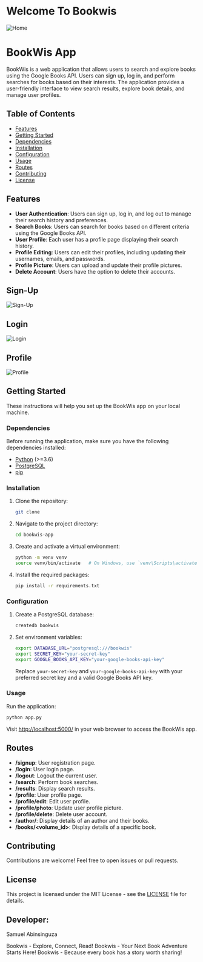 # Welcome To Bookwis

![Home](bookwis/static/Home.png)

# BookWis App

BookWis is a web application that allows users to search and explore books using the Google Books API. Users can sign up, log in, and perform searches for books based on their interests. The application provides a user-friendly interface to view search results, explore book details, and manage user profiles.

## Table of Contents

- [Features](#features)
- [Getting Started](#getting-started)
- [Dependencies](#dependencies)
- [Installation](#installation)
- [Configuration](#configuration)
- [Usage](#usage)
- [Routes](#routes)
- [Contributing](#contributing)
- [License](#license)

## Features

- **User Authentication**: Users can sign up, log in, and log out to manage their search history and preferences.
- **Search Books**: Users can search for books based on different criteria using the Google Books API.
- **User Profile**: Each user has a profile page displaying their search history.
- **Profile Editing**: Users can edit their profiles, including updating their usernames, emails, and passwords.
- **Profile Picture**: Users can upload and update their profile pictures.
- **Delete Account**: Users have the option to delete their accounts.

## Sign-Up

![Sign-Up](bookwis/static/sign_up.png)

## Login

![Login](bookwis/static/Login.png)

## Profile

![Profile](bookwis/static/profile.png)

## Getting Started

These instructions will help you set up the BookWis app on your local machine.

### Dependencies

Before running the application, make sure you have the following dependencies installed:

- [Python](https://www.python.org/) (>=3.6)
- [PostgreSQL](https://www.postgresql.org/)
- [pip](https://pip.pypa.io/en/stable/)

### Installation

1. Clone the repository:

   ```bash
   git clone
   ```

2. Navigate to the project directory:

   ```bash
   cd bookwis-app
   ```

3. Create and activate a virtual environment:

   ```bash
   python -m venv venv
   source venv/bin/activate   # On Windows, use `venv\Scripts\activate`
   ```

4. Install the required packages:

   ```bash
   pip install -r requirements.txt
   ```

### Configuration

1. Create a PostgreSQL database:

   ```bash
   createdb bookwis
   ```

2. Set environment variables:

   ```bash
   export DATABASE_URL="postgresql:///bookwis"
   export SECRET_KEY="your-secret-key"
   export GOOGLE_BOOKS_API_KEY="your-google-books-api-key"
   ```

   Replace `your-secret-key` and `your-google-books-api-key` with your preferred secret key and a valid Google Books API key.

### Usage

Run the application:

```bash
python app.py
```

Visit [http://localhost:5000/](http://localhost:5000/) in your web browser to access the BookWis app.

## Routes

- **/signup**: User registration page.
- **/login**: User login page.
- **/logout**: Logout the current user.
- **/search**: Perform book searches.
- **/results**: Display search results.
- **/profile**: User profile page.
- **/profile/edit**: Edit user profile.
- **/profile/photo**: Update user profile picture.
- **/profile/delete**: Delete user account.
- **/author/<name>**: Display details of an author and their books.
- **/books/<volume_id>**: Display details of a specific book.

## Contributing

Contributions are welcome! Feel free to open issues or pull requests.

## License

This project is licensed under the MIT License - see the [LICENSE](LICENSE) file for details.

## Developer:

Samuel Abinsinguza

Bookwis - Explore, Connect, Read!
Bookwis - Your Next Book Adventure Starts Here!
Bookwis - Because every book has a story worth sharing!
